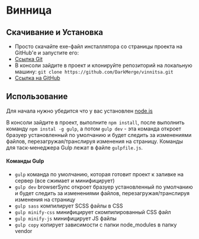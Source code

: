 
# Винница


## Скачивание и Установка

* Просто скачайте exe-файл инсталлятора со страницы проекта на GitHub'е и запустите его:
* [Ссылка Git](https://git-scm.com/downloads)
* В консоли зайдите в проект и клонируйте репозиторий на локальную машину: `git clone https://github.com/DarkMerge/vinnitsa.git`
* [Ссылка на GitHub](https://github.com/DarkMerge/vinnitsa)


## Использование

Для начала нужно убедится что у вас установлен [node.js](https://nodejs.org)

В консоли зайдите в проект, выполните `npm install`, после выполнить команду `npm instal -g gulp`,  а потом `gulp dev` - эта команда откроет бразуер установленный по умолчанию и будет следить за изменениями файлов, перезагружая/транслируя изменения на страницу. Команды для таск-менеджера Gulp лежат в файле `gulpfile.js`.

#### Команды Gulp

- `gulp` команда по умолчанию, которая готовит проект к заливке на сервер (все сжимает и минифицирует)
- `gulp dev` browserSync откроет бразуер установленный по умолчанию и будет следить за изменениями файлов, перезагружая/транслируя изменения на страницу
- `gulp sass` компилирует SCSS файлы в CSS
- `gulp minify-css` минифицирует скомпилированный CSS файл
- `gulp minify-js` минифицирует JS файлы
- `gulp copy` копирует зависимости с папки node_modules в папку vendor